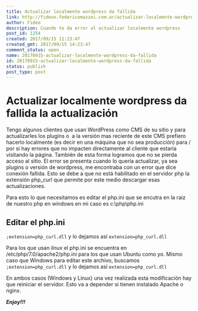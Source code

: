 ```yaml
---
title: Actualizar localmente wordpress da fallida
link: http://fideox.federicomazzei.com.ar/actualizar-localmente-wordpress-da-fallida/
author: Fideo
description: Cuando te da error al actualizar localmente wordpress
post_id: 1254
created: 2017/09/15 11:23:47
created_gmt: 2017/09/15 14:23:47
comment_status: open
name: 20170915-actualizar-localmente-wordpress-da-fallida
id: 20170915-actualizar-localmente-wordpress-da-fallida
status: publish
post_type: post
---
```


# Actualizar localmente wordpress da fallida la actualización

Tengo algunos clientes que usan WordPress como CMS de su sitio y para actualizarles los plugins o  a la versión mas reciente de este CMS prefiero hacerlo localmente (es decir en una máquina que no sea producción) para / por si hay errores que no impacten directamente al cliente que estaría visitando la página. 
También de esta forma logramos que no se pierda acceso al sitio. 
El error se presenta cuando lo quería actualizar, ya sea plugins o versión de wordpress, me encontraba con un error que dice conexión fallida. Esto se debe a que no está habilitado en el servidor php la extensión php_curl que permite por este medio descargar esas actualizaciones. 

Para esto lo que necesitamos es editar el php.ini que se encutra en la raiz de nuestro php en windows en mi caso es c:\php\php.ini

## Editar el php.ini

`;extension=php_curl.dll` y lo dejamos así `extension=php_curl.dll` 

Para los que usan *linux* el php.ini se encuentra en /etc/php/7.0/apache2/php.ini para los que usan Ubuntu como yo. Mismo caso que Windows para editar este archivo, buscamos `;extension=php_curl.dll` y lo dejamos así `extension=php_curl.dll` 

En ambos casos (Windows y Linux) una vez realizada esta modificación hay que reiniciar el servidor. Esto va a depender si tienen instalado Apache o nginx. 

**_Enjoy!!!_**
